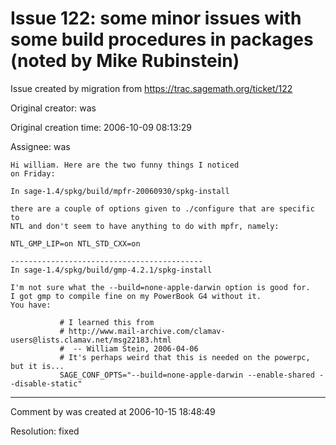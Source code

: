 # Issue 122: some minor issues with some build procedures in packages (noted by Mike Rubinstein)

Issue created by migration from https://trac.sagemath.org/ticket/122

Original creator: was

Original creation time: 2006-10-09 08:13:29

Assignee: was


```
Hi william. Here are the two funny things I noticed
on Friday:
 
In sage-1.4/spkg/build/mpfr-20060930/spkg-install
 
there are a couple of options given to ./configure that are specific to
NTL and don't seem to have anything to do with mpfr, namely:
 
NTL_GMP_LIP=on NTL_STD_CXX=on
 
-------------------------------------------
In sage-1.4/spkg/build/gmp-4.2.1/spkg-install
 
I'm not sure what the --build=none-apple-darwin option is good for.
I got gmp to compile fine on my PowerBook G4 without it.
You have:
 
           # I learned this from
           # http://www.mail-archive.com/clamav-users@lists.clamav.net/msg22183.html
           #  -- William Stein, 2006-04-06
           # It's perhaps weird that this is needed on the powerpc, but it is...
           SAGE_CONF_OPTS="--build=none-apple-darwin --enable-shared --disable-static"
```



---

Comment by was created at 2006-10-15 18:48:49

Resolution: fixed

